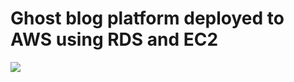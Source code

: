 # Ghost blog platform deployed to AWS using RDS and EC2
![]("https://futurumresearch.com/wp-content/uploads/2020/01/aws-logo.png")
